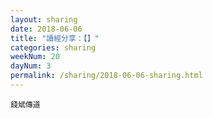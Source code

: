 ```yaml
---
layout: sharing
date: 2018-06-06
title: "讀經分享：【】"
categories: sharing
weekNum: 20
dayNum: 3
permalink: /sharing/2018-06-06-sharing.html
---
```


`錢斌傳道`
